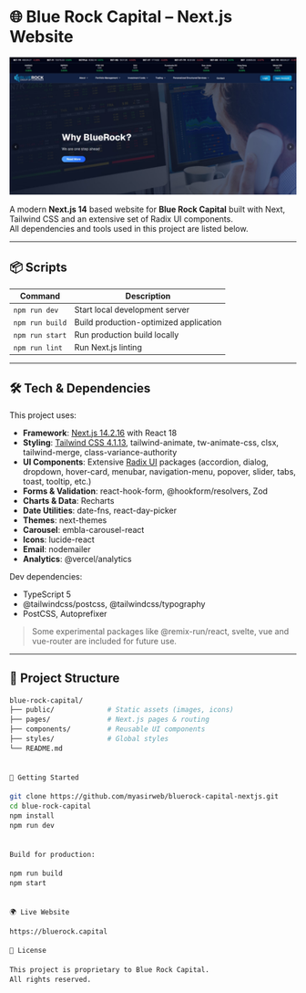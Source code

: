 # 🌐 Blue Rock Capital – Next.js Website

![Blue Rock Capital](/public/blue-rock-capital.jpeg)

A modern **Next.js 14** based website for **Blue Rock Capital** built with Next, Tailwind CSS and an extensive set of Radix UI components.  
All dependencies and tools used in this project are listed below.

---

## 📦 Scripts

| Command         | Description                            |
|-----------------|----------------------------------------|
| `npm run dev`   | Start local development server          |
| `npm run build` | Build production-optimized application  |
| `npm run start` | Run production build locally            |
| `npm run lint`  | Run Next.js linting                     |

---

## 🛠️ Tech & Dependencies

This project uses:

- **Framework**: [Next.js 14.2.16](https://nextjs.org/) with React 18  
- **Styling**: [Tailwind CSS 4.1.13](https://tailwindcss.com/), tailwind-animate, tw-animate-css, clsx, tailwind-merge, class-variance-authority  
- **UI Components**: Extensive [Radix UI](https://www.radix-ui.com/) packages (accordion, dialog, dropdown, hover-card, menubar, navigation-menu, popover, slider, tabs, toast, tooltip, etc.)  
- **Forms & Validation**: react-hook-form, @hookform/resolvers, Zod  
- **Charts & Data**: Recharts  
- **Date Utilities**: date-fns, react-day-picker  
- **Themes**: next-themes  
- **Carousel**: embla-carousel-react  
- **Icons**: lucide-react  
- **Email**: nodemailer  
- **Analytics**: @vercel/analytics  

Dev dependencies:

- TypeScript 5  
- @tailwindcss/postcss, @tailwindcss/typography  
- PostCSS, Autoprefixer  

> Some experimental packages like @remix-run/react, svelte, vue and vue-router are included for future use.

---

## 📂 Project Structure

```bash
blue-rock-capital/
├── public/             # Static assets (images, icons)
├── pages/              # Next.js pages & routing
├── components/         # Reusable UI components
├── styles/             # Global styles
└── README.md


🚀 Getting Started

git clone https://github.com/myasirweb/bluerock-capital-nextjs.git
cd blue-rock-capital
npm install
npm run dev


Build for production:

npm run build
npm start


🌍 Live Website

https://bluerock.capital

📝 License

This project is proprietary to Blue Rock Capital.
All rights reserved.
